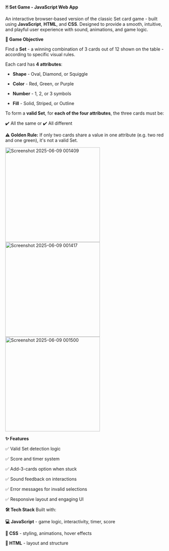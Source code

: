 **🃏 Set Game - JavaScript Web App**

An interactive browser-based version of the classic Set card game - built using **JavaScript**, **HTML**, and **CSS**.
Designed to provide a smooth, intuitive, and playful user experience with sound, animations, and game logic.


**🎯 Game Objective**

Find a **Set** - a winning combination of 3 cards out of 12 shown on the table - according to specific visual rules.

Each card has **4 attributes**:

- **Shape** - Oval, Diamond, or Squiggle

- **Color** - Red, Green, or Purple

 - **Number** - 1, 2, or 3 symbols

- **Fill** - Solid, Striped, or Outline

To form a **valid Set**, for **each of the four attributes**, the three cards must be:

✔️ All the same
or
✔️ All different

**⚠️ Golden Rule:** If only two cards share a value in one attribute (e.g. two red and one green), it's not a valid Set.

<img src="https://github.com/user-attachments/assets/5026499e-067c-46f0-bbf5-9f6bade038ba" alt="Screenshot 2025-06-09 001409" width="300" />
<img src="https://github.com/user-attachments/assets/1dc75916-4f64-4801-9746-1059652d322d" alt="Screenshot 2025-06-09 001417" width="300" />
<img src="https://github.com/user-attachments/assets/3c6cb4b2-1820-4112-8b63-f39740880ce3" alt="Screenshot 2025-06-09 001500" width="300" />



**✨ Features**

✅ Valid Set detection logic

✅ Score and timer system

✅ Add-3-cards option when stuck

✅ Sound feedback on interactions

✅ Error messages for invalid selections

✅ Responsive layout and engaging UI

**🛠️ Tech Stack**
Built with:

**💻 JavaScript** - game logic, interactivity, timer, score

**🎨 CSS** - styling, animations, hover effects

**🧱 HTML** - layout and structure

